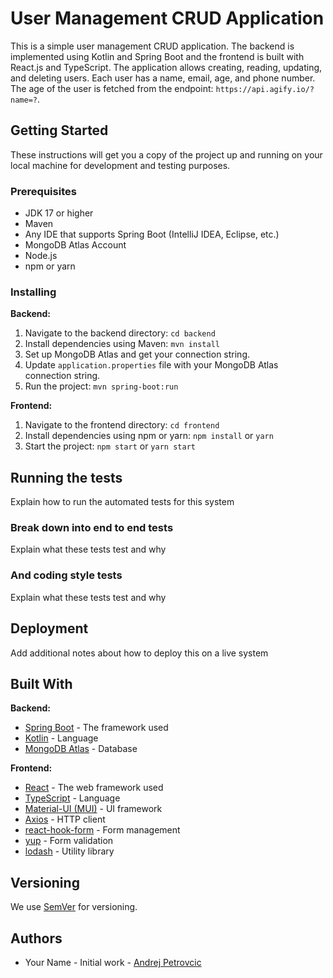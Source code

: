 # User Management CRUD Application

This is a simple user management CRUD application. The backend is implemented using Kotlin and Spring Boot and the frontend is built with React.js and TypeScript. The application allows creating, reading, updating, and deleting users. Each user has a name, email, age, and phone number. The age of the user is fetched from the endpoint: `https://api.agify.io/?name=?`.

## Getting Started

These instructions will get you a copy of the project up and running on your local machine for development and testing purposes.

### Prerequisites

- JDK 17 or higher
- Maven
- Any IDE that supports Spring Boot (IntelliJ IDEA, Eclipse, etc.)
- MongoDB Atlas Account
- Node.js
- npm or yarn

### Installing

**Backend:**

1. Navigate to the backend directory: `cd backend`
2. Install dependencies using Maven: `mvn install`
3. Set up MongoDB Atlas and get your connection string.
4. Update `application.properties` file with your MongoDB Atlas connection string.
5. Run the project: `mvn spring-boot:run`

**Frontend:**

1. Navigate to the frontend directory: `cd frontend`
2. Install dependencies using npm or yarn: `npm install` or `yarn`
3. Start the project: `npm start` or `yarn start`

## Running the tests

Explain how to run the automated tests for this system

### Break down into end to end tests

Explain what these tests test and why

### And coding style tests

Explain what these tests test and why

## Deployment

Add additional notes about how to deploy this on a live system

## Built With

**Backend:**

- [Spring Boot](https://spring.io/projects/spring-boot) - The framework used
- [Kotlin](https://kotlinlang.org/) - Language
- [MongoDB Atlas](https://www.mongodb.com/cloud/atlas) - Database

**Frontend:**

- [React](https://reactjs.org/) - The web framework used
- [TypeScript](https://www.typescriptlang.org/) - Language
- [Material-UI (MUI)](https://mui.com/) - UI framework
- [Axios](https://github.com/axios/axios) - HTTP client
- [react-hook-form](https://react-hook-form.com/) - Form management
- [yup](https://github.com/jquense/yup) - Form validation
- [lodash](https://lodash.com/) - Utility library

## Versioning

We use [SemVer](http://semver.org/) for versioning.

## Authors

- Your Name - Initial work - [Andrej Petrovcic](https://github.com/secret-point0418/user-manager.git)

